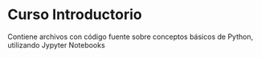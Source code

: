 # Curso Introductorio
Contiene archivos con código fuente sobre conceptos básicos de Python, utilizando Jypyter Notebooks
